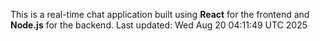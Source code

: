 This is a real-time chat application built using **React** for the frontend and **Node.js** for the backend.
Last updated: Wed Aug 20 04:11:49 UTC 2025
